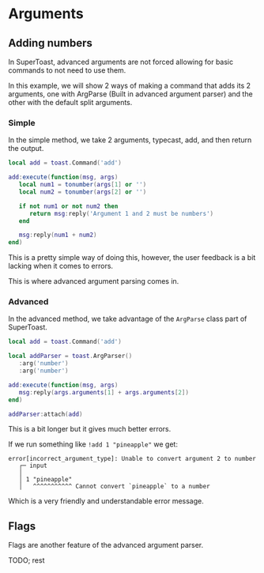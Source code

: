 # Arguments

## Adding numbers

In SuperToast, advanced arguments are not forced allowing for basic commands to not need to use them.

In this example, we will show 2 ways of making a command that adds its 2 arguments, one with ArgParse (Built in advanced argument parser) and the other with the default split arguments.

### Simple

In the simple method, we take 2 arguments, typecast, add, and then return the output.

```lua
local add = toast.Command('add')

add:execute(function(msg, args)
   local num1 = tonumber(args[1] or '')
   local num2 = tonumber(args[2] or '')

   if not num1 or not num2 then
      return msg:reply('Argument 1 and 2 must be numbers')
   end

   msg:reply(num1 + num2)
end)
```

This is a pretty simple way of doing this, however, the user feedback is a bit lacking when it comes to errors.

This is where advanced argument parsing comes in.

### Advanced

In the advanced method, we take advantage of the `ArgParse` class part of SuperToast.

```lua
local add = toast.Command('add')

local addParser = toast.ArgParser()
   :arg('number')
   :arg('number')

add:execute(function(msg, args)
   msg:reply(args.arguments[1] + args.arguments[2])
end)

addParser:attach(add)
```

This is a bit longer but it gives much better errors.

If we run something like `!add 1 "pineapple"` we get:

```
error[incorrect_argument_type]: Unable to convert argument 2 to number
   ┌─ input
   │
   │ 1 "pineapple"
   │   ^^^^^^^^^^^ Cannot convert `pineapple` to a number
```

Which is a very friendly and understandable error message.

## Flags

Flags are another feature of the advanced argument parser.

TODO; rest